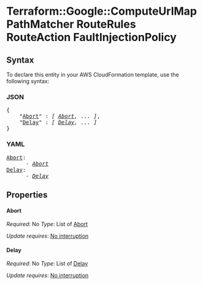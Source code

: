 # Terraform::Google::ComputeUrlMap PathMatcher RouteRules RouteAction FaultInjectionPolicy

## Syntax

To declare this entity in your AWS CloudFormation template, use the following syntax:

### JSON

<pre>
{
    "<a href="#abort" title="Abort">Abort</a>" : <i>[ <a href="pathmatcher-routerules-routeaction-faultinjectionpolicy-abort.md">Abort</a>, ... ]</i>,
    "<a href="#delay" title="Delay">Delay</a>" : <i>[ <a href="pathmatcher-routerules-routeaction-faultinjectionpolicy-delay.md">Delay</a>, ... ]</i>
}
</pre>

### YAML

<pre>
<a href="#abort" title="Abort">Abort</a>: <i>
      - <a href="pathmatcher-routerules-routeaction-faultinjectionpolicy-abort.md">Abort</a></i>
<a href="#delay" title="Delay">Delay</a>: <i>
      - <a href="pathmatcher-routerules-routeaction-faultinjectionpolicy-delay.md">Delay</a></i>
</pre>

## Properties

#### Abort

_Required_: No
_Type_: List of <a href="pathmatcher-routerules-routeaction-faultinjectionpolicy-abort.md">Abort</a>

_Update requires_: [No interruption](https://docs.aws.amazon.com/AWSCloudFormation/latest/UserGuide/using-cfn-updating-stacks-update-behaviors.html#update-no-interrupt)

#### Delay

_Required_: No
_Type_: List of <a href="pathmatcher-routerules-routeaction-faultinjectionpolicy-delay.md">Delay</a>

_Update requires_: [No interruption](https://docs.aws.amazon.com/AWSCloudFormation/latest/UserGuide/using-cfn-updating-stacks-update-behaviors.html#update-no-interrupt)

